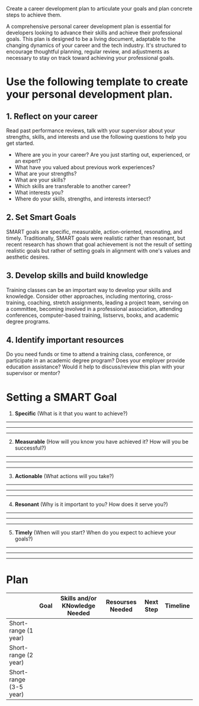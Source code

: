Create a career development plan to articulate your goals and plan concrete steps to achieve them.

A comprehensive personal career development plan is essential for developers looking to advance their skills and achieve their professional goals. This plan is designed to be a living document, adaptable to the changing dynamics of your career and the tech industry. It's structured to encourage thoughtful planning, regular review, and adjustments as necessary to stay on track toward achieving your professional goals.

# Use the following template to create your personal development plan.

## 1. Reflect on your career
Read past performance reviews, talk with your supervisor about your strengths, skills, and interests and use the following questions to help you get started.

- Where are you in your career? Are you just starting out, experienced, or an expert?
- What have you valued about previous work experiences?
- What are your strengths?
- What are your skills?
- Which skills are transferable to another career?
- What interests you?
- Where do your skills, strengths, and interests intersect?

## 2. Set Smart Goals
SMART goals are specific, measurable, action-oriented, resonating, and timely. Traditionally, SMART goals were realistic rather than resonant, but recent research has shown that goal achievement is not the result of setting realistic goals but rather of setting goals in alignment with one's values and aesthetic desires.

## 3. Develop skills and build knowledge
Training classes can be an important way to develop your skills and knowledge. Consider other approaches, including mentoring, cross-training, coaching, stretch assignments, leading a project team, serving on a committee, becoming involved in a professional association, attending conferences, computer-based training, listservs, books, and academic degree programs.

## 4. Identify important resources
Do you need funds or time to attend a training class, conference, or participate in an academic degree program? Does your employer provide education assistance? Would it help to discuss/review this plan with your supervisor or mentor?


# Setting a SMART Goal

1. **Specific** (What is it that you want to achieve?)

-------------
-------------
-------------

2. **Measurable** (How will you know you have achieved it? How will you be successful?) 

-------------
-------------
-------------

3. **Actionable** (What actions will you take?)

-------------
-------------
-------------

4. **Resonant** (Why is it important to you? How does it serve you?)

-------------
-------------
-------------

5. **Timely** (When will you start? When do you expect to achieve your goals?)

-------------
-------------
-------------

# Plan

|   | Goal | Skills and/or KNowledge Needed | Resourses Needed | Next Step | Timeline |
| ------------- | ------------- | ------------- | ------------- | ------------- | ------------- |
| Short-range (1 year) |  |  |  |  |  |
| Short-range (2 year) |  |  |  |  |  |
| Short-range (3-5 year) |  |  |  |  |  |
